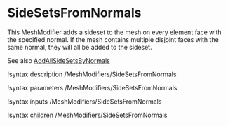 # SideSetsFromNormals

This MeshModifier adds a sideset to the mesh on every element face with the specified normal. If the mesh contains multiple disjoint faces with the same normal, they will all be added to the sideset.

See also [AddAllSideSetsByNormals](/AddAllSideSetsByNormals.md)

!syntax description /MeshModifiers/SideSetsFromNormals

!syntax parameters /MeshModifiers/SideSetsFromNormals

!syntax inputs /MeshModifiers/SideSetsFromNormals

!syntax children /MeshModifiers/SideSetsFromNormals
